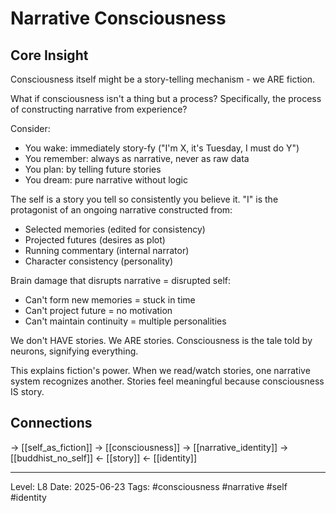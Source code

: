 # Narrative Consciousness

## Core Insight
Consciousness itself might be a story-telling mechanism - we ARE fiction.

What if consciousness isn't a thing but a process? Specifically, the process of constructing narrative from experience?

Consider:
- You wake: immediately story-fy ("I'm X, it's Tuesday, I must do Y")
- You remember: always as narrative, never as raw data
- You plan: by telling future stories
- You dream: pure narrative without logic

The self is a story you tell so consistently you believe it. "I" is the protagonist of an ongoing narrative constructed from:
- Selected memories (edited for consistency)
- Projected futures (desires as plot)
- Running commentary (internal narrator)
- Character consistency (personality)

Brain damage that disrupts narrative = disrupted self:
- Can't form new memories = stuck in time
- Can't project future = no motivation
- Can't maintain continuity = multiple personalities

We don't HAVE stories. We ARE stories. Consciousness is the tale told by neurons, signifying everything.

This explains fiction's power. When we read/watch stories, one narrative system recognizes another. Stories feel meaningful because consciousness IS story.

## Connections
→ [[self_as_fiction]]
→ [[consciousness]]
→ [[narrative_identity]]
→ [[buddhist_no_self]]
← [[story]]
← [[identity]]

---
Level: L8
Date: 2025-06-23
Tags: #consciousness #narrative #self #identity